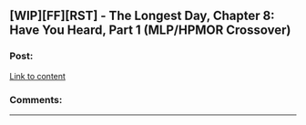 ## [WIP][FF][RST] - The Longest Day, Chapter 8: Have You Heard, Part 1 (MLP/HPMOR Crossover)

### Post:

[Link to content](https://www.fanfiction.net/s/12825305/8/The-Longest-Day)

### Comments:

---

